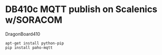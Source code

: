 # DB410c MQTT publish on Scalenics w/SORACOM

DragonBoard410

    apt-get install python-pip
    pip install paho-mqtt
